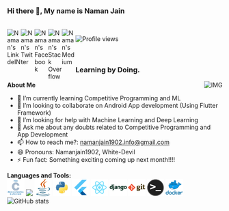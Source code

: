 ### Hi there 👋, My name is Naman Jain
<br/>
<a href="https://www.linkedin.com/in/naman-jain1902?lipi=urn%3Ali%3Apage%3Ad_flagship3_profile_view_base_contact_details%3B%2Br9TrcxtRUuWuF%2BUxYeKZg%3D%3D">
  <img align="left" alt="Naman's LinkdeIN" width="32px" src="https://cdn.jsdelivr.net/npm/simple-icons@v3/icons/linkedin.svg" />
</a>

<a href="https://twitter.com/NamanJa52299261">
  <img align="left" alt="Naman's Twitter" width="32px" src="https://cdn.jsdelivr.net/npm/simple-icons@v3/icons/twitter.svg" />
</a>

<a href="https://facebook.com/NamanJa52299261">
  <img align="left" alt="Naman's Facebook" width="32px" src="https://cdn.jsdelivr.net/npm/simple-icons@v3/icons/facebook.svg" />
</a>

<a href="https://stackoverflow.com/users/13606112/naman-jain">
  <img align="left" alt="Naman's Stack Overflow" width="32px" src="https://cdn.jsdelivr.net/npm/simple-icons@v3/icons/stackoverflow.svg" />
</a>


<a href="https://1902ben10.medium.com/">
  <img align="left" alt="Naman's Medium" width="32px" src="https://cdn.jsdelivr.net/npm/simple-icons@v3/icons/medium.svg" />
</a>


![Profile views](https://gpvc.arturio.dev/nj1902)  

<br />

### Learning by Doing.
 <img align="right" alt="IMG" src="https://media.giphy.com/media/H55l0bcEOOqWqlrNbt/giphy.gif" />
<!--https://media.giphy.com/media/ryKkajMOMjYCQ/giphy.gif-->

**About Me**
- 🌱 I’m currently learning Competitive Programming and ML 
- 👯 I’m looking to collaborate on Android App development (Using Flutter Framework) 
- 🤔 I’m looking for help with Machine Learning and Deep Learning 
- 💬 Ask me about any doubts related to Competitive Programming and App Development 
- 📫 How to reach me?: namanjain1902.info@gmail.com
- 😄 Pronouns: Namanjain1902, White-Devil
- ⚡ Fun fact: Something exciting coming up next month!!!! 

**Languages and Tools:**  
<code><img height="40" src="https://raw.githubusercontent.com/github/explore/80688e429a7d4ef2fca1e82350fe8e3517d3494d/topics/c/c.png"></code>
<img src="https://img.icons8.com/color/48/000000/c-plus-plus-logo.png"/>
<code><img height="40" src="https://raw.githubusercontent.com/github/explore/80688e429a7d4ef2fca1e82350fe8e3517d3494d/topics/java/java.png"></code>
<code><img height="40" src="https://raw.githubusercontent.com/github/explore/80688e429a7d4ef2fca1e82350fe8e3517d3494d/topics/python/python.png"></code>
<code><img height="40" src="https://raw.githubusercontent.com/github/explore/80688e429a7d4ef2fca1e82350fe8e3517d3494d/topics/flutter/flutter.png"></code>
<code><img height="40" src="https://raw.githubusercontent.com/github/explore/80688e429a7d4ef2fca1e82350fe8e3517d3494d/topics/react/react.png"></code>
<code><img height="40" src="https://raw.githubusercontent.com/github/explore/80688e429a7d4ef2fca1e82350fe8e3517d3494d/topics/django/django.png"></code>
<code><img height="40" src="https://raw.githubusercontent.com/github/explore/80688e429a7d4ef2fca1e82350fe8e3517d3494d/topics/git/git.png"></code>
<code><img height="40" src="https://raw.githubusercontent.com/github/explore/80688e429a7d4ef2fca1e82350fe8e3517d3494d/topics/terminal/terminal.png"></code>
<code><img height="40" src="https://raw.githubusercontent.com/github/explore/80688e429a7d4ef2fca1e82350fe8e3517d3494d/topics/docker/docker.png"></code>
![GitHub stats](https://github-readme-stats.vercel.app/api?username=nj1902&show_icons=truee&theme=radical)  

<!--
<span>
<img  src="https://github-readme-stats.vercel.app/api/top-langs/?username=nj1902&count_private=true&layout=compact" width="410"/>
 &nbsp;&nbsp;
</span>
-->

 

